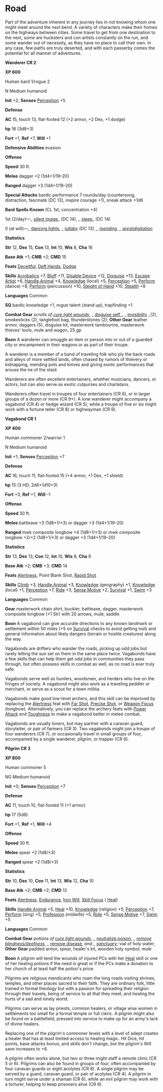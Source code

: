 # Road

Part of the adventure inherent in any journey lies in not knowing whom one might meet around the next bend. A variety of characters make their homes on the highways between cities. Some travel to get from one destination to the next, some are hucksters and con artists constantly on the run, and some wander out of necessity, as they have no place to call their own. In any case, few paths are truly deserted, and with each passerby comes the potential for all manner of adventures.

**Wanderer CR 2**

**XP 600**

Human bard 1/rogue 2

N Medium humanoid

**Init** +2; **Senses** [Perception](../../skills/perception#_perception) +5

**Defense**

**AC** 15, touch 13, flat-footed 12 (+2 armor, +2 Dex, +1 dodge)

**hp** 16 (3d8+3)

**Fort** +1, **Ref** +7, **Will** +1

**Defensive Abilities** evasion

**Offense**

**Speed** 30 ft.

**Melee** dagger +2 (1d4+1/19–20)

**Ranged** dagger +3 (1d4+1/19–20)

**Special Attacks** bardic performance 7 rounds/day (countersong, distraction, fascinate [DC 13], inspire courage +1), sneak attack +1d6

**Bard Spells Known** (CL 1st; concentration +4)

1st (2/day)—_ [silent image](../../spells/silentImage#_silent-image)_ (DC 14), _ [sleep](../../spells/sleep#_sleep)_ (DC 14)

0 (at will)—_ [dancing lights](../../spells/dancingLights#_dancing-lights)_, _ [lullaby](../../spells/lullaby#_lullaby) _(DC 13), _ [mending](../../spells/mending#_mending)_, _ [prestidigitation](../../spells/prestidigitation#_prestidigitation)_

**Statistics**

**Str** 12, **Dex** 15, **Con** 13, **Int** 10, **Wis** 8, **Cha** 16

**Base Atk** +1; **CMB** +2; **CMD** 15

**Feats** [Deceitful](../../feats#_deceitful), [Deft Hands](../../feats#_deft-hands), [Dodge](../../feats#_dodge)

**Skills** [Acrobatics](../../skills/acrobatics#_acrobatics) +7, [Bluff](../../skills/bluff#_bluff) +11, [Disable Device](../../skills/disableDevice#_disable-device) +12, [Disguise](../../skills/disguise#_disguise) +13, [Escape Artist](../../skills/escapeArtist#_escape-artist) +6, [Handle Animal](../../skills/handleAnimal#_handle-animal) +4, [Knowledge](../../skills/knowledge#_knowledge) (local) +5, [Perception](../../skills/perception#_perception) +5, [Perform](../../skills/perform#_perform) (dance) +8, [Perform](../../skills/perform#_perform) (percussion) +10, [Sleight of Hand](../../skills/sleightOfHand#_sleight-of-hand) +10, [Stealth](../../skills/stealth#_stealth) +8

**Languages** Common

**SQ** bardic knowledge +1, rogue talent (stand up), trapfinding +1

**Combat Gear** _scrolls of [cure light wounds](../../spells/cureLightWounds#_cure-light-wounds)_, _ [disguise self](../../spells/disguiseSelf#_disguise-self)_, _ [invisibility](../../spells/invisibility#_invisibility) _(2), smokesticks (2), tanglefoot bag, thunderstones (2); **Other Gear** leather armor, daggers (5), disguise kit, masterwork tambourine, masterwork thieves' tools, mule and wagon, 25 gp

**Boon** A wanderer can smuggle an item or person into or out of a guarded city or encampment in their wagons or as part of their troupe.

A wanderer is a member of a band of traveling folk who ply the back roads and alleys of more settled lands, often chased by rumors of thievery or kidnapping, mending pots and knives and giving exotic performances that arouse the ire of the staid.

Wanderers are often excellent entertainers, whether musicians, dancers, or actors, but can also serve as exotic cutpurses and charlatans.

Wanderers often travel in troupes of four entertainers (CR 6), or in larger groups of a dozen or more (CR 9+). A lone wanderer might accompany a vagabond (CR 4) or hedge wizard (CR 5), while a troupe of five or six might work with a fortune teller (CR 8) or highwayman (CR 9).

**Vagabond CR 1**

**XP 400**

Human commoner 2/warrior 1

N Medium humanoid

**Init** +1; **Senses** [Perception](../../skills/perception#_perception) +7

**Defense**

**AC** 16, touch 11, flat-footed 15 (+4 armor, +1 Dex, +1 shield)

**hp** 15 (3 HD; 2d6+1d10+3)

**Fort** +3, **Ref** +1, **Will** –1

**Offense**

**Speed** 30 ft.

**Melee** battleaxe +3 (1d8+1/×3) or dagger +3 (1d4+1/19–20)

**Ranged** mwk composite longbow +4 (1d8+1/×3) or mwk composite longbow +2/+2 (1d8+1/×3) or dagger +3 (1d4+1/19–20)

**Statistics**

**Str** 13, **Dex** 13, **Con** 12, **Int** 10, **Wis** 8, **Cha** 9

**Base Atk** +2; **CMB** +3; **CMD** 14

**Feats** [Alertness](../../feats#_alertness), Point Blank Shot, [Rapid Shot](../../feats#_rapid-shot)

**Skills** [Climb](../../skills/climb#_climb) +3, [Handle Animal](../../skills/handleAnimal#_handle-animal) +3, [Knowledge](../../skills/knowledge#_knowledge) (geography) +1, [Knowledge](../../skills/knowledge#_knowledge) (local) +1, [Perception](../../skills/perception#_perception) +7, [Ride](../../skills/ride#_ride) +3, [Sense Motive](../../skills/senseMotive#_sense-motive) +2, [Survival](../../skills/survival#_survival) +1, [Swim](../../skills/swim#_swim) +3

**Languages** Common

**Gear** masterwork chain shirt, buckler, battleaxe, dagger, masterwork composite longbow (+1 Str) with 20 arrows, mule, saddle

**Boon** A vagabond can give accurate directions to any known landmark or settlement within 50 miles (+5 on [Survival](../../skills/survival#_survival) checks to avoid getting lost) and general information about likely dangers (terrain or hostile creatures) along the way.

Vagabonds are drifters who wander the roads, picking up odd jobs but rarely letting the sun set on them in the same place twice. Vagabonds have a few skills that can help them get odd jobs in communities they pass through, but often possess skills in combat as well, as no road is ever truly safe.

Vagabonds serve well as hunters, woodsmen, and herders who live on the fringes of society. A vagabond might also work as a traveling peddler or merchant, or serve as a scout for a town militia.

Vagabonds make good low-level archers, and this skill can be improved by replacing the [Alertness](../../feats#_alertness) feat with [Far Shot](../../feats#_far-shot), [Precise Shot](../../feats#_precise-shot), or [Weapon Focus](../../feats#_weapon-focus) (longbow). Alternatively, you can replace the archery feats with [Power Attack](../../feats#_power-attack) and [Toughness](../../feats#_toughness) to make a vagabond better in melee combat.

Vagabonds are usually loners, but may partner with a caravan guard, storyteller, or pair of farmers (CR 3). Two vagabonds might join a troupe of four wanderers (CR 7), or occasionally travel in small groups of four, accompanied by a single wanderer, pilgrim, or trapper (CR 6).

**Pilgrim CR 3**

**XP 800**

Human commoner 5

NG Medium humanoid

**Init** +0; **Senses** [Perception](../../skills/perception#_perception) +7

**Defense**

**AC** 11, touch 10, flat-footed 11 (+1 armor)

**hp** 17 (5d6)

**Fort** +1, **Ref** +1, **Will** +4

**Offense**

**Speed** 30 ft.

**Melee** spear +2 (1d8/×3)

**Ranged** spear +2 (1d8/×3)

**Statistics**

**Str** 10, **Dex** 10, **Con** 11, **Int** 13, **Wis** 12, **Cha** 10

**Base Atk** +2; **CMB** +2; **CMD** 12

**Feats** [Alertness](../../feats#_alertness), [Endurance](../../feats#_endurance), [Iron Will](../../feats#_iron-will), [Skill Focus](../../feats#_skill-focus) ( [Heal](../../skills/heal#_heal))

**Skills** [Handle Animal](../../skills/handleAnimal#_handle-animal) +5, [Heal](../../skills/heal#_heal) +10, [Knowledge](../../skills/knowledge#_knowledge) (religion) +5, [Perception](../../skills/perception#_perception) +7, [Perform](../../skills/perform#_perform) (sing) +5, [Profession](../../skills/profession#_profession) (midwife) +5, [Ride](../../skills/ride#_ride) +5, [Sense Motive](../../skills/senseMotive#_sense-motive) +7, [Swim](../../skills/swim#_swim) +5

**Languages** Common

**Combat Gear** _potions of [cure light wounds](../../spells/cureLightWounds#_cure-light-wounds)_, _ [neutralize poison](../../spells/neutralizePoison#_neutralize-poison)_, _ [remove blindness/deafness](../../spells/removeBlindnessDeafness#_remove-blindness-deafness)_, _ [remove disease](../../spells/removeDisease#_remove-disease)_, and _ [sanctuary](../../spells/sanctuary#_sanctuary)_; vial of holy water; **Other Gear** padded armor, spear, healer's kit, wooden holy symbol, mule

**Boon** A pilgrim will tend the wounds of injured PCs with her [Heal](../../skills/heal#_heal) skill or one of her healing potions if the need is great or if the PCs make a donation to her church of at least half the potion's price.

Pilgrims are religious mendicants who roam the long roads visiting shrines, temples, and other places sacred to their faith. They are ordinary folk, little trained in formal theology but with a passion for spreading their religion through their travels, being of service to all that they meet, and healing the hurts of a sad and lonely world.

Pilgrims can serve as lay priests, common healers, or village wise women in settlements too small for a formal temple or full cleric. A pilgrim might also be found on a battlefield, pressed into service to make up for an army's lack of divine healers.

Replacing one of the pilgrim's commoner levels with a level of adept creates a healer that has at least limited access to healing magic. Hit Dice, hit points, base attacks bonus, and skills don't change, but the pilgrim's Will save increases to +6.

A pilgrim often works alone, but two or three might staff a remote clinic (CR 5 or 6). Pilgrims can also be found in groups of four, often accompanied by four caravan guards or eight acolytes (CR 8). A single pilgrim may be served by a guard, caravan guard, or pair of acolytes (CR 4). A pilgrim in turn might serve under a shaman (CR 6), while an evil pilgrim may work with a torturer, helping to keep prisoners alive (CR 6).

